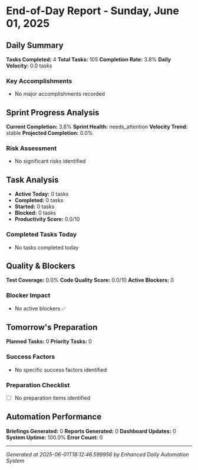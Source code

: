 # End-of-Day Report - Sunday, June 01, 2025

## Daily Summary
**Tasks Completed:** 4
**Total Tasks:** 105
**Completion Rate:** 3.8%
**Daily Velocity:** 0.0 tasks

### Key Accomplishments
- No major accomplishments recorded

## Sprint Progress Analysis
**Current Completion:** 3.8%
**Sprint Health:** needs_attention
**Velocity Trend:** stable
**Projected Completion:** 0.0%

### Risk Assessment
- No significant risks identified

## Task Analysis
- **Active Today:** 0 tasks
- **Completed:** 0 tasks
- **Started:** 0 tasks
- **Blocked:** 0 tasks
- **Productivity Score:** 0.0/10

### Completed Tasks Today
- No tasks completed today

## Quality & Blockers
**Test Coverage:** 0.0%
**Code Quality Score:** 0.0/10
**Active Blockers:** 0

### Blocker Impact
- No active blockers ✅

## Tomorrow's Preparation
**Planned Tasks:** 0
**Priority Tasks:** 0

### Success Factors
- No specific success factors identified

### Preparation Checklist
- [ ] No preparation items identified

## Automation Performance
**Briefings Generated:** 0
**Reports Generated:** 0
**Dashboard Updates:** 0
**System Uptime:** 100.0%
**Error Count:** 0

---
*Generated at 2025-06-01T18:12:46.599956 by Enhanced Daily Automation System*
